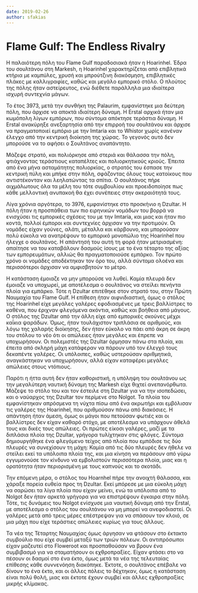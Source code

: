 ```yaml
---
date: 2019-02-26
author: sfakias
---
```

# Flame Gulf: The Εndless Rivalry

Η παλαιότερη πόλη του Flame Gulf παραδοσιακά ήταν η Hoarinhel. Έδρα του
σουλτάνου στη Markesh, η Hoarinhel χαρακτηρίζεται από επιβλητικά κτήρια με
καμπύλες, χρυσή και μπρούτζινη διακόσμηση, επιβλητικές πλάκες με καλλιγραφίες,
καθώς και μεγάλο εμπορικό στόλο. Ο πλούτος της πόλης ήταν αστείρευτος, ενώ
διέθετε παράλληλα μια ιδιαίτερα ισχυρή  συντεχνία μάγων.



Το έτος 3973, μετά την συνθήκη της Palaurim, εμφανίστηκε μια δεύτερη πόλη, που
άρχισε να αποκτά ιδιαίτερη δύναμη. Η Erstal αρχικά ήταν μια κωμόπολη λίγων
εμπόρων, που σύντομα απόκτησε τεράστια δύναμη. Η Erstal ανακύρηξε ανεξαρτησία
από την επιρροή του σουλτάνου και άρχισε να πραγματοποιεί εμπόριο με την
Imtaria και το Whistor χωρίς κανέναν έλεγχο από την κεντρική διοίκηση της
χώρας. Το γεγονός αυτό δεν μπορούσε να το αφήσει ο Σουλτάνος αναπάντητο.



Μάζεψε στρατό, και πολιόρκησε από στεριά και θάλασσα την πόλη, φτιάχνοντας
τεράστιους καταπέλτες και πολιορκητικούς κριούς. Έπειτα από ένα μήνα
ασταμάτητης πολιορκίας, ο στρατός του έσπασε την κεντρική πύλη και μπήκε στην
πόλη, σφάζοντας όλους τους κατοίκους που αντιστέκονταν και λεηλατώντας τα
σπίτια. Ο σουλτάνος πήρε αιχμάλωτους όλα τα μέλη του τότε συμβουλίου και
προειδοποίησε πως κάθε μελλοντική ανυπακοή θα έχει συνέπειες στην ακεραιότητά
τους.



Λίγα χρόνια αργότερα, το 3976, εμφανίστηκε στο προσκήνιο η Dzultar. Η πόλη
ήταν η προσπάθεια των πιο ειρηνικών νομάδων του βορρά να ενισχύσει τις
εμπορικές σχέσεις του με την Imtaria, και μιας και ήταν πιο κοντά, πολλοί
έμποροι και συντεχνίες άρχισαν να την προτιμούν. Οι νομάδες είχαν γούνες,
αλάτι, μέταλλα και κάρβουνο, και μπορούσαν πολύ εύκολα να ανατρέψουν το
εμπορικό μονοπώλιο της Hoarinhel που ήλεγχε ο σουλτάνος. Η απάντησή του αυτή
τη φορά ήταν μετριασμένη: απαίτησε να του καταβάλουν δασμούς ίσους με το ένα
τέταρτο της αξίας των εμπορευμάτων, αλλιώς θα πραγματοποιούσε εμπάρκο. Τον
πρώτο χρόνο οι νομάδες αποδέκτηκαν τον όρο του, αλλά σύντομα ολοένα και
περισσότεροι άρχισαν να αμφισβητούν το μέτρο.



Η κατάσταση έμοιαζε να μην μπορούσε να λυθεί. Καμία πλευρά δεν έμοιαζε να
υποχωρεί, με αποτέλεσμα ο σουλτάνος να στείλει πενήντα πλοία για εμπάρκο. Τότε
η Dzultar επιτέθηκε στον στρατό του, στην Πρώτη Ναυμαχία του Flame Gulf. Η
επίθεση ήταν αιφνιδιαστική, όμως ο στόλος της Hoarinhel είχε μεγάλες γαλέρες
εφοδιασμένες με τρεις βαλλίστρες το καθένα, που έριχναν φλεγόμενα ακόντια,
καθώς και βοήθεια από μάγους. Ο στόλος της Dzultar από την άλλη είχε από
εμπορικές σκούνες μέχρι καΐκια ψαράδων. Όμως, ήταν τουλάχιστον τριπλάσια σε
αριθμούς, και λόγω της χαλαρής διοίκησης, δεν ήταν εύκολο να πάει από άκρη σε
άκρη του στόλου το νέο ότι οι απώλειες ήταν μεγάλες και έπρεπε να υποχωρήσουν.
Οι πολεμιστές της Dzultar όρμησαν πάνω στα πλοία, και έπειτα από σκληρή μάχη
κατάφεραν να πάρουν υπό τον έλεγχό τους δεκαπέντε γαλέρες. Οι υπόλοιπες, καθώς
υστερούσαν αριθμητικά, αναγκάστηκαν να υποχωρήσουν, αλλά είχαν καταφέρει
μεγάλες απώλειες στους ντόπιους.



Παρότι η ήττα αυτή δεν ήταν καθοριστική, η υπόληψη του σουλτάνου ως την
μεγαλύτερη ναυτική δύναμη της Markesh είχε θιχτεί ανεπανόρθωτα. Μάζεψε το
στόλο του και τον έστειλε στη Dzultar για να την ισοπεδώσει, και ο ναύαρχος
της Dzultar τον περίμενε στο Nolgot. Τα πλοία του εμφανίστηκαν απρόσμενα τη
νύχτα πίσω από ένα ακρωτήρι και εμβόλισαν τις γαλέρες της Hoarinhel, που
αριθμούσαν πάνω από διακόσιες. Η απάντηση ήταν άμεση, όμως οι μάγοι που
πετούσαν φωτιές και οι βαλλίστρες δεν είχαν καθαρό στόχο, με αποτέλεσμα να
υπάρχουν άθελά τους και δικές τους απώλειες. Οι πρώτες είκοσι γαλέρες, μαζί με
τα διπλάσια πλοία της Dzultar, γρήγορα τυλίχτηκαν στις φλόγες. Σύντομα
δημιουργήθηκε ένα φλεγόμενο τείχος από πλοία που εμπόδισε τις δύο πλευρές να
συνεχίσουν τη μάχη: Καμία από τις δύο πλευρές δεν ήθελε να στείλει εκεί τα
υπόλοιπα πλοία της, και μια κίνηση να περάσουν από γύρω εγγυμονούσε τον
κίνδυνο να εμβολιστούν περισσότερα πλοία, μιας και η ορατότητα ήταν
περιορισμένη με τους καπνούς και το σκοτάδι.



Την επόμενη μέρα, ο στόλος του Hoarnhel πήρε την ανοιχτή θάλασσα, και χάραξε
πορεία ευθεία προς τη Dzultar. Εκεί μπόρεσε με μια εύκολη μάχη να σαρώσει τα
λίγα πλοία που είχαν μείνει, ενώ τα υπόλοιπα από το Nolgot δεν ήταν αρκετά
γρήγορα για να επιστρέψουν έγκαιρα στην πόλη. Τότε, τις δυνάμεις του Nolgot
ενίσχυσε μια ναυτική δύναμη από την Erstal, με αποτέλεσμα ο στόλος του
σουλτάνου να μη μπορεί να ανεφοδιαστεί. Οι γαλέρες μετά από τρεις μέρες
επέστρεψαν για να σπάσουν τον κλοιό, σε μια μάχη που είχε τεράστιες απώλειες
κυρίως για τους άλλους.



Τα νέα της Τέταρτης Ναυμαχίας όμως άργησαν να φτάσουν στο έκτακτο συμβούλιο
που είχε συμβεί μεταξύ των τριών πόλεων. Οι αντιπρόσωποι είχαν μαζευτεί στο
Floweroot και προσπαθούσαν να βρουν ένα συμβιβασμό για να σταματήσουν οι
εχθροπραξίες. Είχαν φτάσει στο να πέσουν οι δασμοί στο ένα έκτο, όμως μετά τα
νέα της τελευταίας επίθεσης κάθε συννενόηση διακόπηκε. Έκτοτε, ο σουλτάνος
επέβαλε να δίνουν το ένα έκτο, και οι άλλες πόλεις το δέχτηκαν, όμως η
κατάσταση είναι πολύ θολή, μιας και έκτοτε έχουν συμβεί και άλλες εχθροπραξίες
μικρής κλίμακας.

